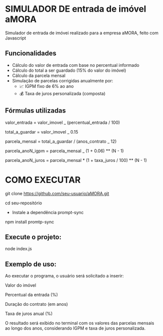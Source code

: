 # SIMULADOR DE entrada de imóvel aMORA

Simulador de entrada de imóvei realizado para a empresa aMORA, feito com Javascript

## Funcionalidades

- Cálculo do valor de entrada com base no percentual informado
- Cálculo do total a ser guardado (15% do valor do imóvel)
- Cálculo da parcela mensal
- Simulação de parcelas corrigidas anualmente por:
  - 📈 IGPM fixo de 6% ao ano
  - 💰 Taxa de juros personalizada (composta)

## Fórmulas utilizadas

valor_entrada = valor_imovel _ (percentual_entrada / 100)

total_a_guardar = valor_imovel _ 0.15

parcela_mensal = total_a_guardar / (anos_contrato _ 12)

parcela_anoN_igpm = parcela_mensal _ (1 + 0.06) ** (N - 1)

parcela_anoN_juros = parcela_mensal \* (1 + taxa_juros / 100) ** (N - 1)


# COMO EXECUTAR

git clone https://github.com/seu-usuario/aMORA.git

cd seu-repositório

- Instale a dependência prompt-sync

npm install promtp-sync


## Execute o projeto:

node index.js

## Exemplo de uso:

Ao executar o programa, o usuário será solicitado a inserir:

Valor do imóvel

Percentual da entrada (%)

Duração do contrato (em anos)

Taxa de juros anual (%)

O resultado será exibido no terminal com os valores das parcelas mensais ao longo dos anos, considerando IGPM e taxa de juros personalizada.

